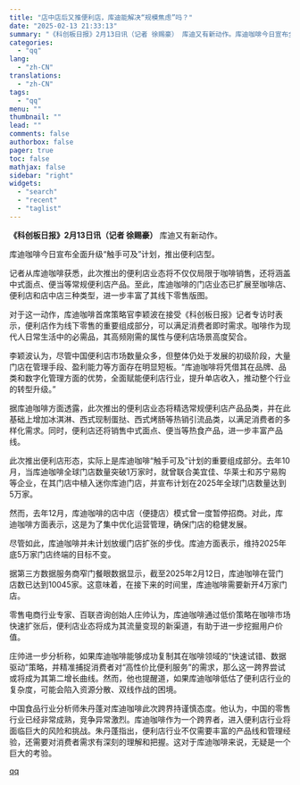 ```yaml
---
title: "店中店后又推便利店，库迪能解决“规模焦虑”吗？"
date: "2025-02-13 21:33:13"
summary: "《科创板日报》2月13日讯（记者 徐赐豪） 库迪又有新动作。库迪咖啡今日宣布全面升级“触手可及”计划..."
categories:
  - "qq"
lang:
  - "zh-CN"
translations:
  - "zh-CN"
tags:
  - "qq"
menu: ""
thumbnail: ""
lead: ""
comments: false
authorbox: false
pager: true
toc: false
mathjax: false
sidebar: "right"
widgets:
  - "search"
  - "recent"
  - "taglist"
---
```


**《科创板日报》2月13日讯（记者 徐赐豪）** 库迪又有新动作。

库迪咖啡今日宣布全面升级“触手可及”计划，推出便利店型。

记者从库迪咖啡获悉，此次推出的便利店业态将不仅仅局限于咖啡销售，还将涵盖中式面点、便当等常规便利店产品。至此，库迪咖啡的门店业态已扩展至咖啡店、便利店和店中店三种类型，进一步丰富了其线下零售版图。

对于这一动作，库迪咖啡首席策略官李颖波在接受《科创板日报》记者专访时表示，便利店作为线下零售的重要组成部分，可以满足消费者即时需求。咖啡作为现代人日常生活中的必需品，其高频刚需的属性与便利店场景高度契合。

李颖波认为，尽管中国便利店市场数量众多，但整体仍处于发展的初级阶段，大量门店在管理手段、盈利能力等方面存在明显短板。“库迪咖啡将凭借其在品牌、品类和数字化管理方面的优势，全面赋能便利店行业，提升单店收入，推动整个行业的转型升级。”

据库迪咖啡方面透露，此次推出的便利店业态将精选常规便利店产品品类，并在此基础上增加冰淇淋、西式现制蛋挞、西式烤肠等热销引流品类，以满足消费者的多样化需求。同时，便利店还将销售中式面点、便当等热食产品，进一步丰富产品线。

此次推出便利店形态，实际上是库迪咖啡“触手可及”计划的重要组成部分。去年10月，当库迪咖啡全球门店数量突破1万家时，就曾联合美宜佳、华莱士和苏宁易购等企业，在其门店中植入迷你库迪门店，并宣布计划在2025年全球门店数量达到5万家。

然而，去年12月，库迪咖啡的店中店（便捷店）模式曾一度暂停招商。对此，库迪咖啡方面表示，这是为了集中优化运营管理，确保门店的稳健发展。

尽管如此，库迪咖啡并未计划放缓门店扩张的步伐。库迪方面表示，维持2025年底5万家门店终端的目标不变。

据第三方数据服务商窄门餐眼数据显示，截至2025年2月12日，库迪咖啡在营门店数已达到10045家。这意味着，在接下来的时间里，库迪咖啡需要新开4万家门店。

零售电商行业专家、百联咨询创始人庄帅认为，库迪咖啡通过低价策略在咖啡市场快速扩张后，便利店业态将成为其流量变现的新渠道，有助于进一步挖掘用户价值。

庄帅进一步分析称，如果库迪咖啡能够成功复制其在咖啡领域的“快速试错、数据驱动”策略，并精准捕捉消费者对“高性价比便利服务”的需求，那么这一跨界尝试或将成为其第二增长曲线。然而，他也提醒道，如果库迪咖啡低估了便利店行业的复杂度，可能会陷入资源分散、双线作战的困境。

中国食品行业分析师朱丹蓬对库迪咖啡此次跨界持谨慎态度。他认为，中国的零售行业已经非常成熟，竞争异常激烈。库迪咖啡作为一个跨界者，进入便利店行业将面临巨大的风险和挑战。朱丹蓬指出，便利店行业不仅需要丰富的产品线和管理经验，还需要对消费者需求有深刻的理解和把握。这对于库迪咖啡来说，无疑是一个巨大的考验。

[qq](https://new.qq.com/rain/a/20250213A08S6900)
